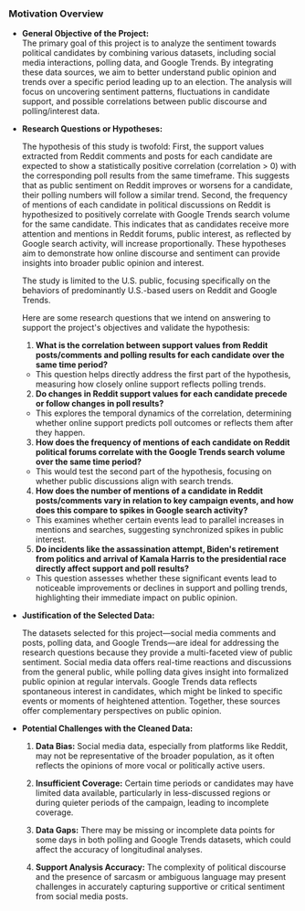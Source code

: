 ### Motivation Overview

- **General Objective of the Project:**  
  The primary goal of this project is to analyze the sentiment towards political candidates by combining various datasets, including social media interactions, polling data, and Google Trends. By integrating these data sources, we aim to better understand public opinion and trends over a specific period leading up to an election. The analysis will focus on uncovering sentiment patterns, fluctuations in candidate support, and possible correlations between public discourse and polling/interest data.

- **Research Questions or Hypotheses:**  

  The hypothesis of this study is twofold: First, the support values extracted from Reddit comments and posts for each candidate are expected to show a statistically positive correlation (correlation > 0) with the corresponding poll results from the same timeframe. This suggests that as public sentiment on Reddit improves or worsens for a candidate, their polling numbers will follow a similar trend. Second, the frequency of mentions of each candidate in political discussions on Reddit is hypothesized to positively correlate with Google Trends search volume for the same candidate. This indicates that as candidates receive more attention and mentions in Reddit forums, public interest, as reflected by Google search activity, will increase proportionally. These hypotheses aim to demonstrate how online discourse and sentiment can provide insights into broader public opinion and interest. 

  The study is limited to the U.S. public, focusing specifically on the behaviors of predominantly U.S.-based users on Reddit and Google Trends.

  Here are some research questions that we intend on answering to support the project's objectives and validate the hypothesis:

  1. **What is the correlation between support values from Reddit posts/comments and polling results for each candidate over the same time period?**
    - This question helps directly address the first part of the hypothesis, measuring how closely online support reflects polling trends.

  2. **Do changes in Reddit support values for each candidate precede or follow changes in poll results?**
    - This explores the temporal dynamics of the correlation, determining whether online support predicts poll outcomes or reflects them after they happen.

  3. **How does the frequency of mentions of each candidate on Reddit political forums correlate with the Google Trends search volume over the same time period?**
    - This would test the second part of the hypothesis, focusing on whether public discussions align with search trends.

  4. **How does the number of mentions of a candidate in Reddit posts/comments vary in relation to key campaign events, and how does this compare to spikes in Google search activity?**
    - This examines whether certain events lead to parallel increases in mentions and searches, suggesting synchronized spikes in public interest.

  5. **Do incidents like the assassination attempt, Biden's retirement from politics and arrival of Kamala Harris to the presidential race directly affect support and poll results?**
    - This question assesses whether these significant events lead to noticeable improvements or declines in support and polling trends, highlighting their immediate impact on public opinion.

- **Justification of the Selected Data:**  

  The datasets selected for this project—social media comments and posts, polling data, and Google Trends—are ideal for addressing the research questions because they provide a multi-faceted view of public sentiment. Social media data offers real-time reactions and discussions from the general public, while polling data gives insight into formalized public opinion at regular intervals. Google Trends data reflects spontaneous interest in candidates, which might be linked to specific events or moments of heightened attention. Together, these sources offer complementary perspectives on public opinion.

- **Potential Challenges with the Cleaned Data:**  

  1. **Data Bias:** Social media data, especially from platforms like Reddit, may not be representative of the broader population, as it often reflects the opinions of more vocal or politically active users.

  2. **Insufficient Coverage:** Certain time periods or candidates may have limited data available, particularly in less-discussed regions or during quieter periods of the campaign, leading to incomplete coverage.

  3. **Data Gaps:** There may be missing or incomplete data points for some days in both polling and Google Trends datasets, which could affect the accuracy of longitudinal analyses.

  4. **Support Analysis Accuracy:** The complexity of political discourse and the presence of sarcasm or ambiguous language may present challenges in accurately capturing supportive or critical sentiment from social media posts.